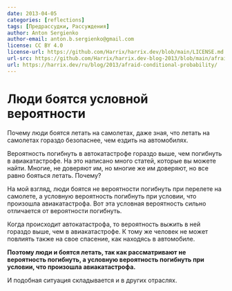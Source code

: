 ```yaml
---
date: 2013-04-05
categories: [reflections]
tags: [Предрассудки, Рассуждения]
author: Anton Sergienko
author-email: anton.b.sergienko@gmail.com
license: CC BY 4.0
license-url: https://github.com/Harrix/harrix.dev/blob/main/LICENSE.md
url-src: https://github.com/Harrix/harrix.dev-blog-2013/blob/main/afraid-conditional-probability/afraid-conditional-probability.md
url: https://harrix.dev/ru/blog/2013/afraid-conditional-probability/
---
```


# Люди боятся условной вероятности

Почему люди боятся летать на самолетах, даже зная, что летать на самолетах гораздо безопаснее, чем ездить на автомобилях.

Вероятность погибнуть в автокатастрофе гораздо выше, чем погибнуть в авиакатастрофе. На это написано много статей, которые вы можете найти. Многие, не доверяют им, но многие же им доверяют, но все равно бояться летать. Почему?

На мой взгляд, люди боятся не вероятности погибнуть при перелете на самолете, а условную вероятность погибнуть при условии, что произошла авиакатастрофа. Вот эта условная вероятность сильно отличается от вероятности погибнуть.

Когда происходит автокатастрофа, то вероятность выжить в ней гораздо выше, чем в авиакатастрофе. К тому же человек не может повлиять также на свое спасение, как находясь в автомобиле.

**Поэтому люди и боятся летать, так как рассматривают не вероятность погибнуть, а условную вероятность погибнуть при условии, что произошла авиакатастрофа.**

И подобная ситуация складывается и в других отраслях.
